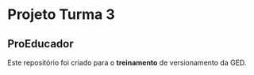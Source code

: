 # Projeto Turma 3

## ProEducador

Este repositório foi criado para o **treinamento** de versionamento da GED.

